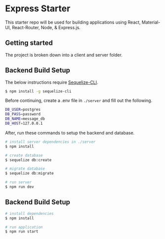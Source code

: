 # Express Starter

This starter repo will be used for building applications using React, Material-UI, React-Router, Node, & Express.js.

## Getting started

The project is broken down into a client and server folder.

## Backend Build Setup

The below instructions require [Sequelize-CLI](https://github.com/sequelize/cli "Sequelize-CLI on github").

```bash
$ npm install -g sequelize-cli
```

Before continuing, create a .env file in `./server` and fill out the following.

```bash
DB_USER=postgres
DB_PASS=password
DB_NAME=message_db
DB_HOST=127.0.0.1
```

After, run these commands to setup the backend and database.

```bash
# install server dependencies in ./server
$ npm install

# create database
$ sequelize db:create

# migrate database
$ sequelize db:migrate

# run server
$ npm run dev
```

## Backend Build Setup

```bash
# install dependencies
$ npm install

# run application
$ npm run start
```
